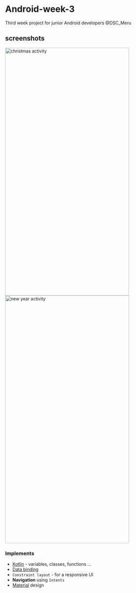 # Android-week-3
Third week project for junior Android developers @DSC_Meru

## screenshots
<img src="https://user-images.githubusercontent.com/54077752/102698417-19a41c80-424e-11eb-9622-790b302a0ed0.png" hint="screenshot" title="christmas activity" height="800" width="400" />

<img src="https://user-images.githubusercontent.com/54077752/102698556-56244800-424f-11eb-9328-9e1974879d3c.png" hint="screenshot" title="new year activity" height="800" width="400" />

### Implements

- [Kotlin](https://kotlinlang.org/) - variables, classes, functions ...  
- [Data binding](https://developer.android.com/topic/libraries/data-binding)
- `Constraint layout` - for a responsive UI
- **Navigation** using `Intents`
- [Material](https://material.io/develop/android) design
